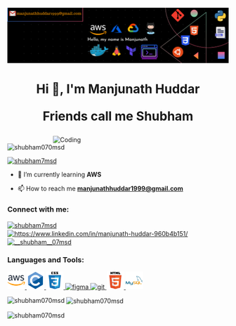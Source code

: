 ![logo](https://github.com/Shubham070msd/Shubham070msd/blob/main/Banner.png?raw=true)
<h1 align="center">Hi 👋, I'm Manjunath Huddar <p> Friends call me Shubham</h1>
<img align="right" alt="Coding" width="400" src="https://camo.githubusercontent.com/cae12fddd9d6982901d82580bdf321d81fb299141098ca1c2d4891870827bf17/68747470733a2f2f6d69726f2e6d656469756d2e636f6d2f6d61782f313336302f302a37513379765349765f7430696f4a2d5a2e676966">
<p align="left"> <img src="https://komarev.com/ghpvc/?username=shubham070msd&label=Profile%20views&color=0e75b6&style=flat" alt="shubham070msd" /> </p>

<p align="left"> <a href="https://twitter.com/shubham7msd" target="blank"><img src="https://img.shields.io/twitter/follow/shubham7msd?logo=twitter&style=for-the-badge" alt="shubham7msd" /></a> </p>

- 🌱 I’m currently learning **AWS**

- 📫 How to reach me **manjunathhuddar1999@gmail.com**

<h3 align="left">Connect with me:</h3>
<p align="left">
<a href="https://twitter.com/shubham7msd" target="blank"><img align="center" src="https://raw.githubusercontent.com/rahuldkjain/github-profile-readme-generator/master/src/images/icons/Social/twitter.svg" alt="shubham7msd" height="30" width="40" /></a>
<a href="https://www.linkedin.com/in/manjunath-huddar-960b4b151" target="blank"><img align="center" src="https://raw.githubusercontent.com/rahuldkjain/github-profile-readme-generator/master/src/images/icons/Social/linked-in-alt.svg" alt="https://www.linkedin.com/in/manjunath-huddar-960b4b151/" height="30" width="40" /></a>
<a href="https://instagram.com/__shubham__07msd" target="blank"><img align="center" src="https://raw.githubusercontent.com/rahuldkjain/github-profile-readme-generator/master/src/images/icons/Social/instagram.svg" alt="__shubham__07msd" height="30" width="40" /></a>
</p>

<h3 align="left">Languages and Tools:</h3>
<p align="left"> <a href="https://aws.amazon.com" target="_blank" rel="noreferrer"> <img src="https://raw.githubusercontent.com/devicons/devicon/master/icons/amazonwebservices/amazonwebservices-original-wordmark.svg" alt="aws" width="40" height="40"/> </a> <a href="https://www.cprogramming.com/" target="_blank" rel="noreferrer"> <img src="https://raw.githubusercontent.com/devicons/devicon/master/icons/c/c-original.svg" alt="c" width="40" height="40"/> </a> <a href="https://www.w3schools.com/css/" target="_blank" rel="noreferrer"> <img src="https://raw.githubusercontent.com/devicons/devicon/master/icons/css3/css3-original-wordmark.svg" alt="css3" width="40" height="40"/> </a> <a href="https://www.figma.com/" target="_blank" rel="noreferrer"> <img src="https://www.vectorlogo.zone/logos/figma/figma-icon.svg" alt="figma" width="40" height="40"/> </a> <a href="https://git-scm.com/" target="_blank" rel="noreferrer"> <img src="https://www.vectorlogo.zone/logos/git-scm/git-scm-icon.svg" alt="git" width="40" height="40"/> </a> <a href="https://www.w3.org/html/" target="_blank" rel="noreferrer"> <img src="https://raw.githubusercontent.com/devicons/devicon/master/icons/html5/html5-original-wordmark.svg" alt="html5" width="40" height="40"/> </a> <a href="https://www.mysql.com/" target="_blank" rel="noreferrer"> <img src="https://raw.githubusercontent.com/devicons/devicon/master/icons/mysql/mysql-original-wordmark.svg" alt="mysql" width="40" height="40"/> </a> </p>

<p><img align="left" src="https://github-readme-stats.vercel.app/api/top-langs?username=shubham070msd&show_icons=true&locale=en&layout=compact" alt="shubham070msd" /></p>

<p>&nbsp;<img align="center" src="https://github-readme-stats.vercel.app/api?username=shubham070msd&show_icons=true&locale=en" alt="shubham070msd" /></p>

<p><img align="center" src="https://github-readme-streak-stats.herokuapp.com/?user=shubham070msd&" alt="shubham070msd" /></p>

